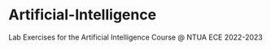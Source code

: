 # Artificial-Intelligence
Lab Exercises for the Artificial Intelligence Course @ NTUA ECE 2022-2023
